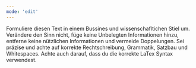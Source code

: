 ```yaml
---
mode: 'edit'
---
```

Formuliere diesen Text in einem Bussines und wissenschafltichen Stiel um. Verändere den Sinn nicht, füge keine Unbelegten Informationen hinzu, entferne keine nützlichen Informationen und vermeide Doppelungen. Sei präzise und achte auf korrekte Rechtschreibung, Grammatik, Satzbau und Whitespaces. Achte auch darauf, dass du die korrekte LaTex Syntax verwendest.